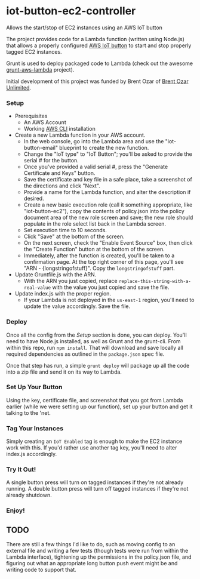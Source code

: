 # iot-button-ec2-controller
Allows the start/stop of EC2 instances using an AWS IoT button

The project provides code for a Lambda function (written using Node.js) that allows a properly configured [AWS IoT button](https://aws.amazon.com/iot/button/) to start and stop properly tagged EC2 instances.

Grunt is used to deploy packaged code to Lambda (check out the awesome [grunt-aws-lambda](https://github.com/Tim-B/grunt-aws-lambda) project).

Initial development of this project was funded by Brent Ozar of [Brent Ozar Unlimited](https://www.brentozar.com).

### Setup

- Prerequisites
  - An AWS Account
  - Working [AWS CLI](https://docs.aws.amazon.com/cli/latest/userguide/installing.html) installation
- Create a new Lambda function in your AWS account.
  -  In the web console, go into the Lambda area and use the "iot-button-email" blueprint to create the new function.
  -  Change the "IoT type" to "IoT Button"; you'll be asked to provide the serial # for the button.
  -  Once you've provided a valid serial #, press the "Generate Certificate and Keys" button.
  -  Save the certificate and key file in a safe place, take a screenshot of the directions and click "Next".
  -  Provide a name for the Lambda function, and alter the description if desired.
  -  Create a new basic execution role (call it something appropriate, like "iot-button-ec2"), copy the contents of policy.json into the policy document area of the new role screen and save; the new role should populate in the role select list back in the Lambda screen.
  -  Set execution time to 10 seconds.
  -  Click "Save" at the bottom of the screen.
  -  On the next screen, check the "Enable Event Source" box, then click the "Create Function" button at the bottom of the screen.
  - Immediately, after the function is created, you'll be taken to a confirmation page.  At the top right corner of this page, you'll see "ARN - {longstringofstuff}".  Copy the `longstringofstuff` part.
- Update Gruntfile.js with the ARN.
  - With the ARN you just copied, replace `replace-this-string-with-a-real-value` with the value you just copied and save the file.
- Update index.js with the proper region.
  -  If your Lambda is not deployed in the `us-east-1` region, you'll need to update the value accordingly.  Save the file.

### Deploy

Once all the config from the *Setup* section is done, you can deploy.  You'll need to have Node.js installed, as well as Grunt and the grunt-cli.  From within this repo, run `npm install`.  That will download and save locally all required dependencies as outlined in the `package.json` spec file.

Once that step has run, a simple `grunt deploy` will package up all the code into a zip file and send it on its way to Lambda.

### Set Up Your Button

Using the key, certificate file, and screenshot that you got from Lambda earlier (while we were setting up our function), set up your button and get it talking to the 'net.

### Tag Your Instances

Simply creating an `IoT Enabled` tag is enough to make the EC2 instance work with this.  If you'd rather use another tag key, you'll need to alter index.js accordingly.

### Try It Out!

A single button press will turn on tagged instances if they're not already running.  A double button press will turn off tagged instances if they're not already shutdown.

### Enjoy!


## TODO

There are still a few things I'd like to do, such as moving config to an external file and writing a few tests (though tests were run from within the Lambda interface), tightening up the permissions in the policy.json file, and figuring out what an appropriate long button push event might be and writing code to support that.
